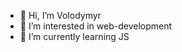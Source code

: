 - 👋 Hi, I’m Volodymyr
- 👀 I’m interested in web-development
- 🌱 I’m currently learning JS


<!---
vovakpro13/vovakpro13 is a ✨ special ✨ repository because its `README.md` (this file) appears on your GitHub profile.
You can click the Preview link to take a look at your changes.
--->

